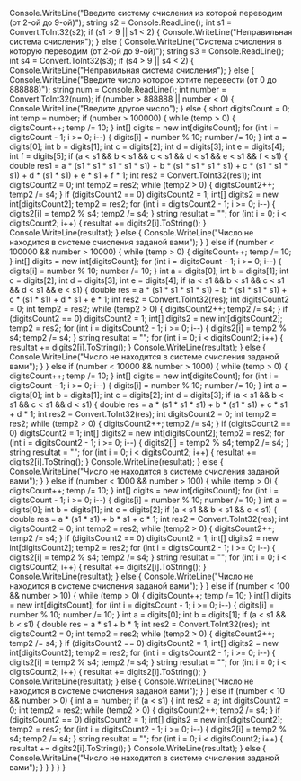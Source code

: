 Console.WriteLine("Введите систему счисления из которой переводим (от 2-ой до 9-ой)");
string s2 = Console.ReadLine();
int s1 = Convert.ToInt32(s2);
if (s1 > 9 || s1 < 2)
{
    Console.WriteLine("Неправильная система счисления");
}
else
{
    Console.WriteLine("Система счисления в которую переводим (от 2-ой до 9-ой)");
    string s3 = Console.ReadLine();
    int s4 = Convert.ToInt32(s3);
    if (s4 > 9 || s4 < 2)
    {
        Console.WriteLine("Неправильная система счисления");
    }
    else
    {
        Console.WriteLine("Введите число которое хотите перевести (от 0 до 888888)");
        string num = Console.ReadLine();
        int number = Convert.ToInt32(num);
        if (number > 888888 || number < 0)
        {
            Console.WriteLine("Введите другое число");
        }
        else
        {
            short digitsCount = 0;
            int temp = number;
            if (number > 100000)
            {
                while (temp > 0)
                {
                    digitsCount++;
                    temp /= 10;
                }
                int[] digits = new int[digitsCount];
                for (int i = digitsCount - 1; i >= 0; i--)
                {
                    digits[i] = number % 10;
                    number /= 10;
                }
                int a = digits[0];
                int b = digits[1];
                int c = digits[2];
                int d = digits[3];
                int e = digits[4];
                int f = digits[5];
                if (a < s1 && b < s1 && c < s1 && d < s1 && e < s1 && f < s1)
                {
                    double res1 = a * (s1 * s1 * s1 * s1 * s1) + b * (s1 * s1 * s1 * s1) + c * (s1 * s1 * s1) + d * (s1 * s1) + e * s1 + f * 1;
                    int res2 = Convert.ToInt32(res1);
                    int digitsCount2 = 0;
                    int temp2 = res2;
                    while (temp2 > 0)
                    {
                        digitsCount2++;
                        temp2 /= s4;
                    }
                    if (digitsCount2 == 0) digitsCount2 = 1;
                    int[] digits2 = new int[digitsCount2];
                    temp2 = res2;
                    for (int i = digitsCount2 - 1; i >= 0; i--)
                    {
                        digits2[i] = temp2 % s4;
                        temp2 /= s4;
                    }
                    string resultat = "";
                    for (int i = 0; i < digitsCount2; i++)
                    {
                        resultat += digits2[i].ToString();
                    }
                    Console.WriteLine(resultat);
                }
                else
                {
                    Console.WriteLine("Число не находится в системе счисления заданой вами");
                }
            }
            else if (number < 100000 && number > 10000)
            {
                while (temp > 0)
                {
                    digitsCount++;
                    temp /= 10;
                }
                int[] digits = new int[digitsCount];
                for (int i = digitsCount - 1; i >= 0; i--)
                {
                    digits[i] = number % 10;
                    number /= 10;
                }
                int a = digits[0];
                int b = digits[1];
                int c = digits[2];
                int d = digits[3];
                int e = digits[4];
                if (a < s1 && b < s1 && c < s1 && d < s1 && e < s1)
                {
                    double res = a * (s1 * s1 * s1 * s1) + b * (s1 * s1 * s1) + c * (s1 * s1) + d * s1 + e * 1;
                    int res2 = Convert.ToInt32(res);
                    int digitsCount2 = 0;
                    int temp2 = res2;
                    while (temp2 > 0)
                    {
                        digitsCount2++;
                        temp2 /= s4;
                    }
                    if (digitsCount2 == 0) digitsCount2 = 1;
                    int[] digits2 = new int[digitsCount2];
                    temp2 = res2;
                    for (int i = digitsCount2 - 1; i >= 0; i--)
                    {
                        digits2[i] = temp2 % s4;
                        temp2 /= s4;
                    }
                    string resultat = "";
                    for (int i = 0; i < digitsCount2; i++)
                    {
                        resultat += digits2[i].ToString();
                    }
                    Console.WriteLine(resultat);
                }
                else
                {
                    Console.WriteLine("Число не находится в системе счисления заданой вами");
                }
            }
            else if (number < 10000 && number > 1000)
            {
                while (temp > 0)
                {
                    digitsCount++;
                    temp /= 10;
                }
                int[] digits = new int[digitsCount];
                for (int i = digitsCount - 1; i >= 0; i--)
                {
                    digits[i] = number % 10;
                    number /= 10;
                }
                int a = digits[0];
                int b = digits[1];
                int c = digits[2];
                int d = digits[3];
                if (a < s1 && b < s1 && c < s1 && d < s1)
                {
                    double res = a * (s1 * s1 * s1) + b * (s1 * s1) + c * s1 + d * 1;
                    int res2 = Convert.ToInt32(res);
                    int digitsCount2 = 0;
                    int temp2 = res2;
                    while (temp2 > 0)
                    {
                        digitsCount2++;
                        temp2 /= s4;
                    }
                    if (digitsCount2 == 0) digitsCount2 = 1;
                    int[] digits2 = new int[digitsCount2];
                    temp2 = res2;
                    for (int i = digitsCount2 - 1; i >= 0; i--)
                    {
                        digits2[i] = temp2 % s4;
                        temp2 /= s4;
                    }
                    string resultat = "";
                    for (int i = 0; i < digitsCount2; i++)
                    {
                        resultat += digits2[i].ToString();
                    }
                    Console.WriteLine(resultat);
                }
                else
                {
                    Console.WriteLine("Число не находится в системе счисления заданой вами");
                }
            }
            else if (number < 1000 && number > 100)
            {
                while (temp > 0)
                {
                    digitsCount++;
                    temp /= 10;
                }
                int[] digits = new int[digitsCount];
                for (int i = digitsCount - 1; i >= 0; i--)
                {
                    digits[i] = number % 10;
                    number /= 10;
                }
                int a = digits[0];
                int b = digits[1];
                int c = digits[2];
                if (a < s1 && b < s1 && c < s1)
                {
                    double res = a * (s1 * s1) + b * s1 + c * 1;
                    int res2 = Convert.ToInt32(res);
                    int digitsCount2 = 0;
                    int temp2 = res2;
                    while (temp2 > 0)
                    {
                        digitsCount2++;
                        temp2 /= s4;
                    }
                    if (digitsCount2 == 0) digitsCount2 = 1;
                    int[] digits2 = new int[digitsCount2];
                    temp2 = res2;
                    for (int i = digitsCount2 - 1; i >= 0; i--)
                    {
                        digits2[i] = temp2 % s4;
                        temp2 /= s4;
                    }
                    string resultat = "";
                    for (int i = 0; i < digitsCount2; i++)
                    {
                        resultat += digits2[i].ToString();
                    }
                    Console.WriteLine(resultat);
                }
                else
                {
                    Console.WriteLine("Число не находится в системе счисления заданой вами");
                }
            }
            else if (number < 100 && number > 10)
            {
                while (temp > 0)
                {
                    digitsCount++;
                    temp /= 10;
                }
                int[] digits = new int[digitsCount];
                for (int i = digitsCount - 1; i >= 0; i--)
                {
                    digits[i] = number % 10;
                    number /= 10;
                }
                int a = digits[0];
                int b = digits[1];
                if (a < s1 && b < s1)
                {
                    double res = a * s1 + b * 1;
                    int res2 = Convert.ToInt32(res);
                    int digitsCount2 = 0;
                    int temp2 = res2;
                    while (temp2 > 0)
                    {
                        digitsCount2++;
                        temp2 /= s4;
                    }
                    if (digitsCount2 == 0) digitsCount2 = 1;
                    int[] digits2 = new int[digitsCount2];
                    temp2 = res2;
                    for (int i = digitsCount2 - 1; i >= 0; i--)
                    {
                        digits2[i] = temp2 % s4;
                        temp2 /= s4;
                    }
                    string resultat = "";
                    for (int i = 0; i < digitsCount2; i++)
                    {
                        resultat += digits2[i].ToString();
                    }
                    Console.WriteLine(resultat);
                }
                else
                {
                    Console.WriteLine("Число не находится в системе счисления заданой вами");
                }
            }
            else if (number < 10 && number > 0)
            {
                int a = number;
                if (a < s1)
                {
                    int res2 = a;
                    int digitsCount2 = 0;
                    int temp2 = res2;
                    while (temp2 > 0)
                    {
                        digitsCount2++;
                        temp2 /= s4;
                    }
                    if (digitsCount2 == 0) digitsCount2 = 1;
                    int[] digits2 = new int[digitsCount2];
                    temp2 = res2;
                    for (int i = digitsCount2 - 1; i >= 0; i--)
                    {
                        digits2[i] = temp2 % s4;
                        temp2 /= s4;
                    }
                    string resultat = "";
                    for (int i = 0; i < digitsCount2; i++)
                    {
                        resultat += digits2[i].ToString();
                    }
                    Console.WriteLine(resultat);
                }
                else
                {
                    Console.WriteLine("Число не находится в системе счисления заданой вами");
                }
            }
        }
    }
}
